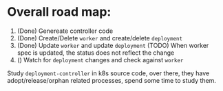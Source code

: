 # Overall road map:
1. (Done) Genereate controller code
2. (Done) Create/Delete `worker` and create/delete `deployment`
3. (Done) Update `worker` and update `deployment`
      (TODO) When worker spec is updated, the status does not reflect the change
4. () Watch for `deployment` changes and check against `worker`

Study `deployment-controller` in k8s source code, over there, they have adopt/release/orphan related processes, spend some time to study them.